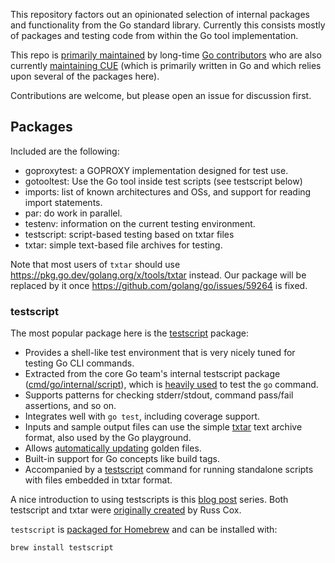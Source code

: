 This repository factors out an opinionated selection of internal packages and functionality from the Go standard
library. Currently this consists mostly of packages and testing code from within the Go tool implementation.

This repo is [primarily maintained](https://github.com/rogpeppe/go-internal/graphs/contributors) by long-time
[Go contributors](https://github.com/golang/go/contributors) who are also currently
[maintaining CUE](https://github.com/cue-lang/cue/graphs/contributors) (which is primarily written in Go
and which relies upon several of the packages here).

Contributions are welcome, but please open an issue for discussion first.

## Packages

Included are the following:

- goproxytest: a GOPROXY implementation designed for test use.
- gotooltest: Use the Go tool inside test scripts (see testscript below)
- imports: list of known architectures and OSs, and support for reading import statements.
- par: do work in parallel.
- testenv: information on the current testing environment.
- testscript: script-based testing based on txtar files
- txtar: simple text-based file archives for testing.

Note that most users of `txtar` should use https://pkg.go.dev/golang.org/x/tools/txtar instead.
Our package will be replaced by it once https://github.com/golang/go/issues/59264 is fixed.

### testscript

The most popular package here is the [testscript](https://pkg.go.dev/github.com/rogpeppe/go-internal/testscript) package:
 * Provides a shell-like test environment that is very nicely tuned for testing Go CLI commands.
 * Extracted from the core Go team's internal testscript package ([cmd/go/internal/script](https://github.com/golang/go/tree/master/src/cmd/go/internal/script)),
 which is [heavily used](https://github.com/golang/go/tree/master/src/cmd/go/testdata/script) to test the `go` command.
 * Supports patterns for checking stderr/stdout, command pass/fail assertions, and so on.
 * Integrates well with `go test`, including coverage support.
 * Inputs and sample output files can use the simple [txtar](https://pkg.go.dev/golang.org/x/tools/txtar)
 text archive format, also used by the Go playground.
 * Allows [automatically updating](https://pkg.go.dev/github.com/rogpeppe/go-internal/testscript#Params)
 golden files.
 * Built-in support for Go concepts like build tags.
 * Accompanied by a [testscript](https://github.com/rogpeppe/go-internal/tree/master/cmd/testscript) command
 for running standalone scripts with files embedded in txtar format.
 
A nice introduction to using testscripts is this [blog post](https://bitfieldconsulting.com/golang/test-scripts) series.
Both testscript and txtar were [originally created](https://github.com/golang/go/commit/5890e25b7ccb2d2249b2f8a02ef5dbc36047868b)
by Russ Cox.

`testscript` is [packaged for Homebrew](https://github.com/Homebrew/homebrew-core/blob/master/Formula/t/testscript.rb)
and can be installed with:

```sh
brew install testscript
```
